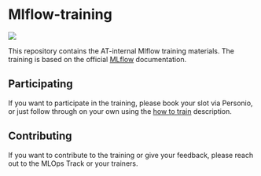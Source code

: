 # Mlflow-training

![](https://mlflow.org/docs/latest/_static/MLflow-logo-final-black.png)

This repository contains the AT-internal Mlflow training materials. The training is based on the official [MLflow](https://mlflow.org/docs/latest/index.html) documentation.
## Participating

If you want to participate in the training, please book your slot via Personio, or just follow through on your own using the [how to train](./How-to-train.md) description.

## Contributing

If you want to contribute to the training or give your feedback, please reach out to the MLOps Track or your trainers.

